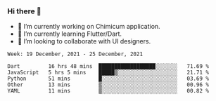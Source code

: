 ### Hi there 👋

<!--
**devcat37/devcat37** is a ✨ _special_ ✨ repository because its `README.md` (this file) appears on your GitHub profile.-->


- 🔭 I’m currently working on Chimicum application.
- 🌱 I’m currently learning Flutter/Dart.
- 👯 I’m looking to collaborate with UI designers.
<!-- - 🤔 I’m looking for help with ... -->

<!--START_SECTION:waka-->
```text
Week: 19 December, 2021 - 25 December, 2021

Dart         16 hrs 48 mins  ██████████████████░░░░░░░   71.69 % 
JavaScript   5 hrs 5 mins    █████▒░░░░░░░░░░░░░░░░░░░   21.71 % 
Python       51 mins         █░░░░░░░░░░░░░░░░░░░░░░░░   03.69 % 
Other        13 mins         ▒░░░░░░░░░░░░░░░░░░░░░░░░   00.96 % 
YAML         11 mins         ▒░░░░░░░░░░░░░░░░░░░░░░░░   00.82 % 
```
<!--END_SECTION:waka-->
